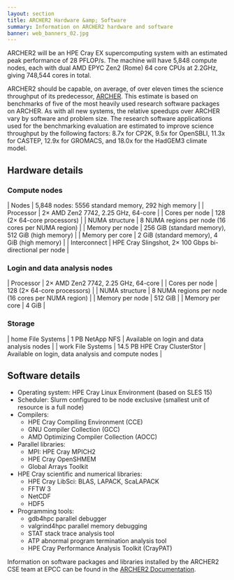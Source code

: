 ```yaml
---
layout: section
title: ARCHER2 Hardware &amp; Software
summary: Information on ARCHER2 hardware and software
banner: web_banners_02.jpg
---
```


ARCHER2 will be an HPE Cray EX supercomputing system with an estimated peak performance of 28 PFLOP/s. The machine will have 5,848 compute nodes, each with dual AMD EPYC Zen2 (Rome) 64 core CPUs at 2.2GHz, giving 748,544 cores in total. 

ARCHER2 should be capable, on average, of over eleven times the science throughput of its predecessor, [ARCHER](http://www.archer.ac.uk). This estimate is based on benchmarks of five of the most heavily used research software packages on ARCHER. As with all new systems, the relative speedups over ARCHER vary by software and problem size. The research software applications used for the benchmarking evaluation are estimated to improve science throughput by the following factors: 8.7x for CP2K, 9.5x for OpenSBLI, 11.3x for CASTEP, 12.9x for GROMACS, and 18.0x for the HadGEM3 climate model.

## Hardware details

### Compute nodes

| Nodes | 5,848 nodes: 5556 standard memory, 292 high memory |
| Processor | 2&times; AMD Zen2 7742, 2.25 GHz, 64-core |
| Cores per node | 128 (2&times; 64-core processors) |
| NUMA structure | 8 NUMA regions per node (16 cores per NUMA region) |
| Memory per node | 256 GiB (standard memory), 512 GiB (high memory) |
| Memory per core | 2 GiB (standard memory), 4 GiB (high memory) |
| Interconnect | HPE Cray Slingshot, 2&times; 100 Gbps bi-directional per node |

### Login and data analysis nodes

| Processor | 2&times; AMD Zen2 7742, 2.25 GHz, 64-core |
| Cores per node | 128 (2&times; 64-core processors) |
| NUMA structure | 8 NUMA regions per node (16 cores per NUMA region) |
| Memory per node | 512 GiB |
| Memory per core | 4 GiB |

### Storage

| home File Systems | 1 PB NetApp NFS | Available on login and data analysis nodes |
| work File Systems | 14.5 PB HPE Cray ClusterStor | Available on login, data analysis and compute nodes |

<!-- | Solid state | 1.1 PB HPE Cray ClusterStor E1000 | Available on login, data analysis and compute nodes | -->

## Software details

* Operating system: HPE Cray Linux Environment (based on SLES 15)
* Scheduler: Slurm configured to be node exclusive (smallest unit of resource is a full node)
* Compilers:
  * HPE Cray Compiling Environment (CCE)
  * GNU Compiler Collection (GCC)
  * AMD Optimizing Compiler Collection (AOCC)
* Parallel libraries:
  * MPI: HPE Cray MPICH2
  * HPE Cray OpenSHMEM
  * Global Arrays Toolkit
* HPE Cray scientific and numerical libraries:
  * HPE Cray LibSci: BLAS, LAPACK, ScaLAPACK
  * FFTW 3
  * NetCDF
  * HDF5
* Programming tools:
  * gdb4hpc parallel debugger
  * valgrind4hpc parallel memory debugging
  * STAT stack trace analysis tool
  * ATP abnormal program termination analysis tool
  * HPE Cray Performance Analysis Toolkit (CrayPAT)

Information on software packages and libraries installed by the ARCHER2 CSE team at EPCC can be
found in the [ARCHER2 Documentation](https://docs.archer2.ac.uk).



